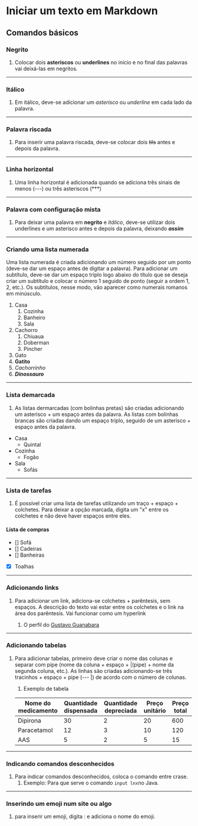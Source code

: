 # Iniciar um texto em Markdown

## Comandos básicos

### Negrito

1. Colocar dois **asteriscos** ou __underlines__ no início e no final das palavras vai deixá-las em negritos.

***

### Itálico

1. Em itálico, deve-se adicionar um *asterisco* ou _underline_ em cada lado da palavra.

---

### Palavra riscada

1. Para inserir uma palavra riscada, deve-se colocar dois ~~tils~~ antes e depois da palavra.

***

### Linha horizontal

1. Uma linha horizontal é adicionada quando se adiciona três sinais de menos (---) ou três asteriscos (***)

***

### Palavra com configuração mista

1. Para deixar uma palavra em **negrito** e _itálico_, deve-se utilizar dois underlines e um asterisco antes e depois da palavra, deixando __*assim*__

***

### Criando uma lista numerada

Uma lista numerada é criada adicionando um número seguido por um ponto (deve-se dar um espaço antes de digitar a palavra). Para adicionar um subtítulo, deve-se dar um espaço triplo logo abaixo do título que se deseja criar um subtítulo e colocar o número 1 seguido de ponto (seguir a ordem 1, 2, etc.). Os subtítulos, nesse modo, vão aparecer como numerais romanos em minúsculo.

1. Casa
   1. Cozinha
   2. Banheiro
   3. Sala
2. Cachorro
   1. Chiuaua
   2. Doberman
   3. Pincher
3. Gato
4. **Gatito**
5. *Cachorrinho*
6. __*Dinossauro*__

***

### Lista demarcada

1. As listas dermarcadas (com bolinhas pretas) são criadas adicionando um asterisco + um espaço antes da palavra. As listas com bolinhas brancas são criadas dando um espaço triplo, seguido de um asterisco + espaço antes da palavra.

* Casa
  * Quintal
* Cozinha
  * Fogão
* Sala
  * Sofás

***

### Lista de tarefas

1. É possível criar uma lista de tarefas utilizando um traço + espaço + colchetes. Para deixar a opção marcada, digita um "x" entre os colchetes e não deve haver espaços entre eles.

#### Lista de compras

- [] Sofá
- [] Cadeiras
- [] Banheiras
- [x] Toalhas

***

### Adicionando links

1. Para adicionar um link, adiciona-se colchetes + parêntesis, sem espaços. A descrição do texto vai estar entre os colchetes e o link na área dos parêntesis. Vai funcionar como um hyperlink

   1. O perfil do [Gustavo Guanabara](https://github.com/gustavoguanabara)

***

### Adicionando tabelas

1. Para adicionar tabelas, primeiro deve criar o nome das colunas e separar com pipe (nome da coluna + espaço + |(pipe) + nome da segunda coluna, etc.). As linhas são criadas adicionando-se três tracinhos + espaço + pipe (--- |) de acordo com o número de colunas.
   1. Exemplo de tabela

   Nome do medicamento | Quantidade dispensada | Quantidade depreciada | Preço unitário | Preço total
   --- | --- | --- | --- | ---
   Dipirona | 30 | 2 | 20 | 600 | 1000
   Paracetamol | 12 | 3 | 10 | 120 | 2000
   AAS | 5 | 2 | 5 | 15 | 25 | 5000

***

### Indicando comandos desconhecidos

1. Para indicar comandos desconhecidos, coloca o comando entre crase.
   1. Exemplo:
   Para que serve o comando `input lnx`no Java.

***

### Inserindo um emoji num site ou algo

1. para inserir um emoji, digita : e adiciona o nome do emoji.
